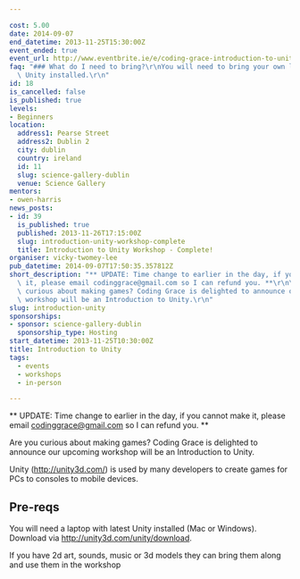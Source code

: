 ```yaml
---

cost: 5.00
date: 2014-09-07
end_datetime: 2013-11-25T15:30:00Z
event_ended: true
event_url: http://www.eventbrite.ie/e/coding-grace-introduction-to-unity-workshop-tickets-8422607245
faq: "### What do I need to bring?\r\nYou will need to bring your own laptop with\
  \ Unity installed.\r\n"
id: 18
is_cancelled: false
is_published: true
levels:
- Beginners
location:
  address1: Pearse Street
  address2: Dublin 2
  city: dublin
  country: ireland
  id: 11
  slug: science-gallery-dublin
  venue: Science Gallery
mentors:
- owen-harris
news_posts:
- id: 39
  is_published: true
  published: 2013-11-26T17:15:00Z
  slug: introduction-unity-workshop-complete
  title: Introduction to Unity Workshop - Complete!
organiser: vicky-twomey-lee
pub_datetime: 2014-09-07T17:50:35.357812Z
short_description: "** UPDATE: Time change to earlier in the day, if you cannot make\
  \ it, please email codinggrace@gmail.com so I can refund you. **\r\n\r\nAre you\
  \ curious about making games? Coding Grace is delighted to announce our upcoming\
  \ workshop will be an Introduction to Unity.\r\n"
slug: introduction-unity
sponsorships:
- sponsor: science-gallery-dublin
  sponsorship_type: Hosting
start_datetime: 2013-11-25T10:30:00Z
title: Introduction to Unity
tags:
  - events
  - workshops
  - in-person

---
```


** UPDATE: Time change to earlier in the day, if you cannot make it, please email codinggrace@gmail.com so I can refund you. **

Are you curious about making games? Coding Grace is delighted to announce our upcoming workshop will be an Introduction to Unity.

<p>Unity (<a href="http://unity3d.com/">http://unity3d.com/</a>) is used by many developers to create games for PCs to consoles to mobile devices.</p>

<h2>Pre-reqs</h2>
<p>You will need a laptop with latest Unity installed (Mac or Windows). Download via&nbsp;<a href="http://unity3d.com/unity/download" title="Download Unity">http://unity3d.com/unity/download</a>.</p>
<p>If you have 2d art, sounds, music or 3d models they can bring them along and use them in the workshop</p>